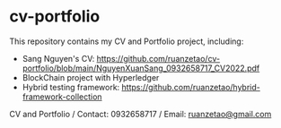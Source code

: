 # cv-portfolio
This repository contains my CV and Portfolio project, including:
- Sang Nguyen's CV: https://github.com/ruanzetao/cv-portfolio/blob/main/NguyenXuanSang_0932658717_CV2022.pdf
- BlockChain project with Hyperledger
- Hybrid testing framework: https://github.com/ruanzetao/hybrid-framework-collection

CV and Portfolio / Contact: 0932658717 / Email: ruanzetao@gmail.com
